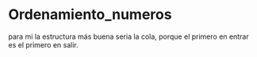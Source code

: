 # Ordenamiento_numeros
 para mi la estructura más buena seria la cola, porque el primero en entrar es el primero en salir. 
